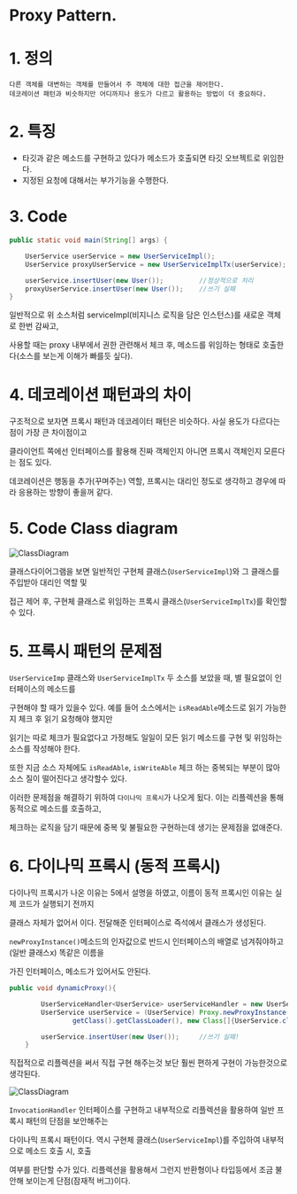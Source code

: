 ﻿# Proxy Pattern.

# 1. 정의

    다른 객체를 대변하는 객체를 만들어서 주 객체에 대한 접근을 제어한다.
    데코레이션 패턴과 비슷하지만 어디까지나 용도가 다르고 활용하는 방법이 더 중요하다.

# 2. 특징

* 타깃과 같은 메소드를 구현하고 있다가 메소드가 호출되면 타깃 오브젝트로 위임한다.
* 지정된 요청에 대해서는 부가기능을 수행한다.


# 3. Code

```java
public static void main(String[] args) {

    UserService userService = new UserServiceImpl();
    UserService proxyUserService = new UserServiceImplTx(userService);

    userService.insertUser(new User());         //정상적으로 처리
    proxyUserService.insertUser(new User());    //쓰기 실패
}
```

일반적으로 위 소스처럼 serviceImpl(비지니스 로직을 담은 인스턴스)를 새로운 객체로 한번 감싸고,

사용할 때는 proxy 내부에서 권한 관련해서 체크 후, 메소드를 위임하는 형태로 호출한다(소스를 보는게 이해가 빠를듯 싶다).


# 4. 데코레이션 패턴과의 차이

구조적으로 보자면 프록시 패턴과 데코레이터 패턴은 비슷하다. 사실 용도가 다르다는 점이 가장 큰 차이점이고

클라이언트 쪽에선 인터페이스를 활용해 진짜 객체인지 아니면 프록시 객체인지 모른다는 점도 있다.

데코레이션은 행동을 추가(꾸며주는) 역할, 프록시는 대리인 정도로 생각하고 경우에 따라 응용하는 방향이 좋을꺼 같다.

# 5. Code Class diagram

![ClassDiagram](./diagram/proxy_diagram.png)

클래스다이어그램을 보면 일반적인 구현체 클래스(`UserServiceImpl`)와 그 클래스를 주입받아 대리인 역할 및 

접근 제어 후, 구현체 클래스로 위임하는 프록시 클래스(`UserServiceImplTx`)를 확인할 수 있다.


# 5. 프록시 패턴의 문제점

`UserServiceImp` 클래스와 `UserServiceImplTx` 두 소스를 보았을 때, 별 필요없이 인터페이스의 메소드를

구현해야 할 때가 있을수 있다. 예를 들어 소스에서는 `isReadAble`메소드로 읽기 가능한지 체크 후 읽기 요청해야 했지만

읽기는 따로 체크가 필요없다고 가정해도 일일이 모든 읽기 메소드를 구현 및 위임하는 소스를 작성해야 한다.

또한 지금 소스 자체에도 `isReadAble`, `isWriteAble` 체크 하는 중복되는 부분이 많아 소스 질이 떨어진다고 생각할수 있다.

이러한 문제점을 해결하기 위하여 `다이나믹 프록시`가 나오게 됬다. 이는 리플렉션을 통해 동적으로 메소드를 호출하고,

체크하는 로직을 담기 때문에 중복 및 불필요한 구현하는데 생기는 문제점을 없애준다.

# 6. 다이나믹 프록시 (동적 프록시)

다이나믹 프록시가 나온 이유는 5에서 설명을 하였고, 이름이 동적 프록시인 이유는 실제 코드가 실행되기 전까지

클래스 자체가 없어서 이다. 전달해준 인터페이스로 즉석에서 클래스가 생성된다.

`newProxyInstance()`메소드의 인자값으로 반드시 인터페이스의 배열로 넘겨줘야하고(일반 클래스x) 똑같은 이름을

가진 인터페이스, 메소드가 있어서도 안된다. 

```java
public void dynamicProxy(){

        UserServiceHandler<UserService> userServiceHandler = new UserServiceHandler<>(new UserServiceImpl());
        UserService userService = (UserService) Proxy.newProxyInstance(
                getClass().getClassLoader(), new Class[]{UserService.class}, userServiceHandler);

        userService.insertUser(new User());     //쓰기 실패!
    }
```

직접적으로 리플렉션을 써서 직접 구현 해주는것 보단 훨씬 편하게 구현이 가능한것으로 생각된다.

![ClassDiagram](./diagram/dynamic_proxy_diagram.png)

`InvocationHandler` 인터페이스를 구현하고 내부적으로 리플렉션을 활용하여 일반 프록시 패턴의 단점을 보안해주는

다이나믹 프록시 패턴이다. 역시 구현체 클래스(`UserServiceImpl`)를 주입하여 내부적으로 메소드 호출 시, 호출

여부를 판단할 수가 있다. 리플렉션을 활용해서 그런지 반환형이나 타입등에서 조금 불안해 보이는게 단점(잠재적 버그)이다.